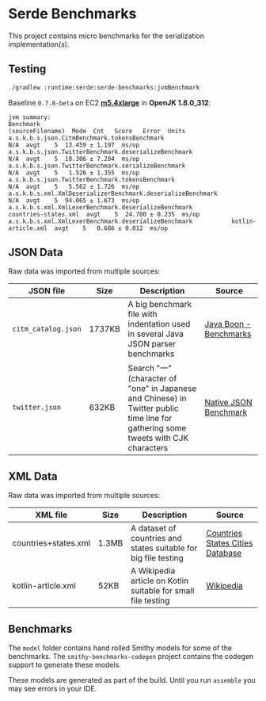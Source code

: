 # Serde Benchmarks

This project contains micro benchmarks for the serialization implementation(s).

## Testing

```sh
./gradlew :runtime:serde:serde-benchmarks:jvmBenchmark
```

Baseline `0.7.8-beta` on EC2 **[m5.4xlarge](https://aws.amazon.com/ec2/instance-types/m5/)** in **OpenJK 1.8.0_312**:

```
jvm summary:
Benchmark                                                        (sourceFilename)  Mode  Cnt   Score   Error  Units
a.s.k.b.s.json.CitmBenchmark.tokensBenchmark                                  N/A  avgt    5  13.459 ± 1.197  ms/op
a.s.k.b.s.json.TwitterBenchmark.deserializeBenchmark                          N/A  avgt    5  10.306 ± 7.294  ms/op
a.s.k.b.s.json.TwitterBenchmark.serializeBenchmark                            N/A  avgt    5   1.526 ± 1.355  ms/op
a.s.k.b.s.json.TwitterBenchmark.tokensBenchmark                               N/A  avgt    5   5.562 ± 1.726  ms/op
a.s.k.b.s.xml.XmlDeserializerBenchmark.deserializeBenchmark                   N/A  avgt    5  94.065 ± 1.673  ms/op
a.s.k.b.s.xml.XmlLexerBenchmark.deserializeBenchmark         countries-states.xml  avgt    5  24.700 ± 0.235  ms/op
a.s.k.b.s.xml.XmlLexerBenchmark.deserializeBenchmark           kotlin-article.xml  avgt    5   0.686 ± 0.012  ms/op
```

## JSON Data

Raw data was imported from multiple sources:

| JSON file           | Size   | Description                                                                                                                        | Source                                                                                                                  |
|---------------------|--------|------------------------------------------------------------------------------------------------------------------------------------|-------------------------------------------------------------------------------------------------------------------------|
| `citm_catalog.json` | 1737KB | A big benchmark file with indentation used in several Java JSON parser benchmarks                                                  | [Java Boon - Benchmarks](https://github.com/RichardHightower/json-parsers-benchmark/blob/master/data/citm_catalog.json) |
| `twitter.json`      | 632KB  | Search "一" (character of "one" in Japanese and Chinese) in Twitter public time line for gathering some tweets with CJK characters  | [Native JSON Benchmark](https://github.com/miloyip/nativejson-benchmark/blob/master/data/twitter.json)                  |

## XML Data

Raw data was imported from multiple sources:

| XML file             | Size  | Description                                                     | Source                                                                                                                               |
|----------------------|-------|-----------------------------------------------------------------|--------------------------------------------------------------------------------------------------------------------------------------|
| countries+states.xml | 1.3MB | A dataset of countries and states suitable for big file testing | [Countries States Cities Database](https://github.com/dr5hn/countries-states-cities-database/blob/master/xml/countries%2Bstates.xml) |
| kotlin-article.xml   | 52KB  | A Wikipedia article on Kotlin suitable for small file testing   | [Wikipedia](https://en.wikipedia.org/wiki/Special:Export/Kotlin_%28programming_language%29)                                          |

## Benchmarks

The `model` folder contains hand rolled Smithy models for some of the benchmarks. The `smithy-benchmarks-codegen` project 
contains the codegen support to generate these models.

These models are generated as part of the build. Until you run `assemble` you may see errors in your IDE.